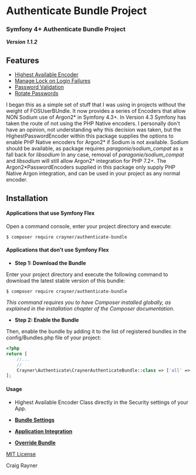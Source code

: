 # Authenticate Bundle Project
### Symfony 4+ Authenticate Bundle Project

___Version 1.1.2___

## Features
* [Highest Available Encoder](Documents/HighestAvailabelEncoder.md)
* [Manage Lock on Login Failures](Documents/ManageFailures.md)
* [Password Validation](Documents/PasswordValidation.md)
* [Rotate Passwords](Documents/RotatePasswords.md)

I began this as a simple set of stuff that I was using in projects without the weight of FOSUserBUndle.  It now provides a series of Encoders that allow NON Sodium use of Argon2* in Symfony 4.3+.  In Version 4.3 Symfony has taken the route of not using the PHP Native encoders.  I personally don't have an opinion, not understanding why this decision was taken, but the HighestPasswordEncoder within this package supplies the options to enable PHP Native encoders for Argon2* if Sodium is not available.  Sodium should be available, as package requires _paragonie/sodium_compat_ as a fall back for _libsodium_  In any case, removal of _paragonie/sodium_compat_ and _libsodium_ will still allow Argon2* integration for PHP 7.2+.  The Argon2*PasswordEncoders supplied in this package only supply PHP Native Argon integration, and can be used in your project as any normal encoder.

## Installation
#### Applications that use Symfony Flex
Open a command console, enter your project directory and execute:

```console
$ composer require crayner/authenticate-bundle
```

#### Applications that don't use Symfony Flex
* __Step 1: Download the Bundle__

Enter your project directory and execute the following command to download the latest stable version of this bundle:

```console
$ composer require crayner/authenticate-bundle
```

_This command requires you to have Composer installed globally, as explained in the installation chapter of the Composer documentation._

* __Step 2: Enable the Bundle__

Then, enable the bundle by adding it to the list of registered bundles in the config/Bundles.php file of your project:
```php
<?php
return [
    //...
    //
    Crayner\Authenticate\CraynerAuthenticateBundle::class => ['all' => true],
];
```

#### Usage
* Highest Available Encoder Class directly in the Security settings of your App.

* __[Bundle Settings](Documents/BundleSettings.md)__
* __[Application Integration](Documents/AppIntegration.md)__
* __[Override Bundle](Documents/OverrideBundle.md)__

[MIT License](LICENSE.md)


Craig Rayner